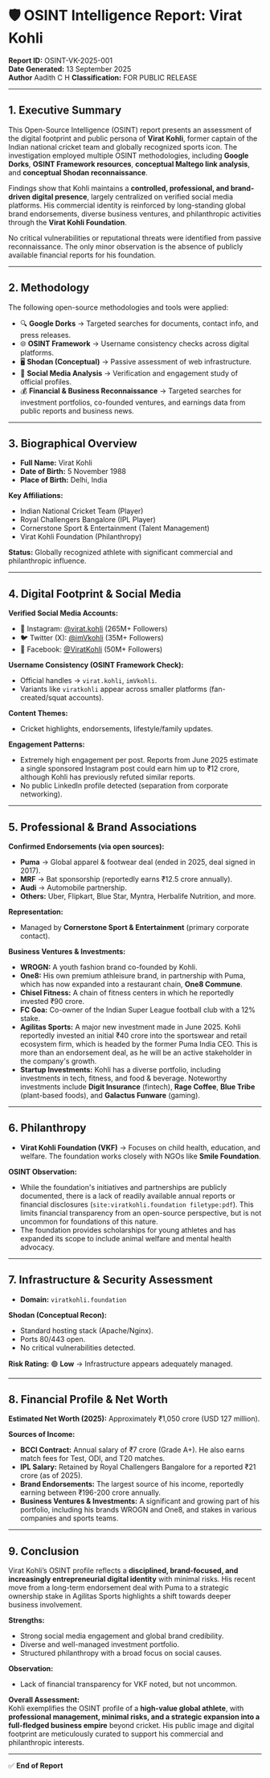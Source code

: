 # 🛡️ OSINT Intelligence Report: Virat Kohli 

**Report ID:** OSINT-VK-2025-001  
**Date Generated:** 13 September 2025  
**Author** Aadith C H
**Classification:** FOR PUBLIC RELEASE  

---

## 1. Executive Summary 

This Open-Source Intelligence (OSINT) report presents an assessment of the digital footprint and public persona of **Virat Kohli**, former captain of the Indian national cricket team and globally recognized sports icon. The investigation employed multiple OSINT methodologies, including **Google Dorks**, **OSINT Framework resources**, **conceptual Maltego link analysis**, and **conceptual Shodan reconnaissance**.

Findings show that Kohli maintains a **controlled, professional, and brand-driven digital presence**, largely centralized on verified social media platforms. His commercial identity is reinforced by long-standing global brand endorsements, diverse business ventures, and philanthropic activities through the **Virat Kohli Foundation**.

No critical vulnerabilities or reputational threats were identified from passive reconnaissance. The only minor observation is the absence of publicly available financial reports for his foundation.

---

## 2. Methodology 

The following open-source methodologies and tools were applied:

- 🔍 **Google Dorks** → Targeted searches for documents, contact info, and press releases.  
- 🌐 **OSINT Framework** → Username consistency checks across digital platforms.  
- 🖥️ **Shodan (Conceptual)** → Passive assessment of web infrastructure.  
- 📱 **Social Media Analysis** → Verification and engagement study of official profiles.
- 💰 **Financial & Business Reconnaissance** → Targeted searches for investment portfolios, co-founded ventures, and earnings data from public reports and business news.

---

## 3. Biographical Overview 

- **Full Name:** Virat Kohli  
- **Date of Birth:** 5 November 1988  
- **Place of Birth:** Delhi, India  

**Key Affiliations:**  
- Indian National Cricket Team (Player)  
- Royal Challengers Bangalore (IPL Player)  
- Cornerstone Sport & Entertainment (Talent Management)  
- Virat Kohli Foundation (Philanthropy)  

**Status:** Globally recognized athlete with significant commercial and philanthropic influence.  

---

## 4. Digital Footprint & Social Media 

**Verified Social Media Accounts:**  
- 📸 Instagram: [@virat.kohli](https://instagram.com/virat.kohli) (265M+ Followers)  
- 🐦 Twitter (X): [@imVkohli](https://twitter.com/imVkohli) (35M+ Followers)  
- 📘 Facebook: [@ViratKohli](https://facebook.com/ViratKohli) (50M+ Followers)  

**Username Consistency (OSINT Framework Check):**  
- Official handles → `virat.kohli`, `imVkohli`.  
- Variants like `viratkohli` appear across smaller platforms (fan-created/squat accounts).  

**Content Themes:**  
- Cricket highlights, endorsements, lifestyle/family updates.  

**Engagement Patterns:**  
- Extremely high engagement per post. Reports from June 2025 estimate a single sponsored Instagram post could earn him up to ₹12 crore, although Kohli has previously refuted similar reports.
- No public LinkedIn profile detected (separation from corporate networking).  

---

## 5. Professional & Brand Associations 

**Confirmed Endorsements (via open sources):**  
- **Puma** → Global apparel & footwear deal (ended in 2025, deal signed in 2017).  
- **MRF** → Bat sponsorship (reportedly earns ₹12.5 crore annually).
- **Audi** → Automobile partnership.
- **Others:** Uber, Flipkart, Blue Star, Myntra, Herbalife Nutrition, and more.  

**Representation:**  
- Managed by **Cornerstone Sport & Entertainment** (primary corporate contact).  

**Business Ventures & Investments:**
- **WROGN:** A youth fashion brand co-founded by Kohli.
- **One8:** His own premium athleisure brand, in partnership with Puma, which has now expanded into a restaurant chain, **One8 Commune**.
- **Chisel Fitness:** A chain of fitness centers in which he reportedly invested ₹90 crore.
- **FC Goa:** Co-owner of the Indian Super League football club with a 12% stake.
- **Agilitas Sports:** A major new investment made in June 2025. Kohli reportedly invested an initial ₹40 crore into the sportswear and retail ecosystem firm, which is headed by the former Puma India CEO. This is more than an endorsement deal, as he will be an active stakeholder in the company's growth.
- **Startup Investments:** Kohli has a diverse portfolio, including investments in tech, fitness, and food & beverage. Noteworthy investments include **Digit Insurance** (fintech), **Rage Coffee**, **Blue Tribe** (plant-based foods), and **Galactus Funware** (gaming).

---

## 6. Philanthropy 

- **Virat Kohli Foundation (VKF)** → Focuses on child health, education, and welfare. The foundation works closely with NGOs like **Smile Foundation**.

**OSINT Observation:**  
- While the foundation's initiatives and partnerships are publicly documented, there is a lack of readily available annual reports or financial disclosures (`site:viratkohli.foundation filetype:pdf`). This limits financial transparency from an open-source perspective, but is not uncommon for foundations of this nature.
- The foundation provides scholarships for young athletes and has expanded its scope to include animal welfare and mental health advocacy.

---

## 7. Infrastructure & Security Assessment 

- **Domain:** `viratkohli.foundation`  

**Shodan (Conceptual Recon):**  
- Standard hosting stack (Apache/Nginx).  
- Ports 80/443 open.  
- No critical vulnerabilities detected.  

**Risk Rating:** 🟢 **Low** → Infrastructure appears adequately managed.  

---

## 8. Financial Profile & Net Worth 

**Estimated Net Worth (2025):** Approximately ₹1,050 crore (USD 127 million).

**Sources of Income:**
- **BCCI Contract:** Annual salary of ₹7 crore (Grade A+). He also earns match fees for Test, ODI, and T20 matches.
- **IPL Salary:** Retained by Royal Challengers Bangalore for a reported ₹21 crore (as of 2025).
- **Brand Endorsements:** The largest source of his income, reportedly earning between ₹196-200 crore annually.
- **Business Ventures & Investments:** A significant and growing part of his portfolio, including his brands WROGN and One8, and stakes in various companies and sports teams.

---

## 9. Conclusion 

Virat Kohli’s OSINT profile reflects a **disciplined, brand-focused, and increasingly entrepreneurial digital identity** with minimal risks. His recent move from a long-term endorsement deal with Puma to a strategic ownership stake in Agilitas Sports highlights a shift towards deeper business involvement.

**Strengths:**  
- Strong social media engagement and global brand credibility.
- Diverse and well-managed investment portfolio.
- Structured philanthropy with a broad focus on social causes.

**Observation:**  
- Lack of financial transparency for VKF noted, but not uncommon.  

**Overall Assessment:**  
Kohli exemplifies the OSINT profile of a **high-value global athlete**, with **professional management, minimal risks, and a strategic expansion into a full-fledged business empire** beyond cricket. His public image and digital footprint are meticulously curated to support his commercial and philanthropic interests.

---

✅ **End of Report**
